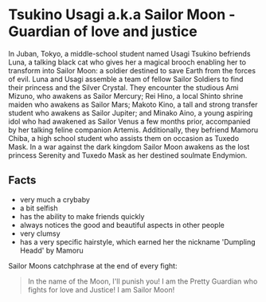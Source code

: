 # Tsukino Usagi a.k.a Sailor Moon - Guardian of love and justice 
In Juban, Tokyo, a middle-school student named Usagi Tsukino befriends Luna, a talking black cat who gives her a magical brooch enabling her to transform into Sailor Moon: a soldier destined to save Earth from the forces of evil. Luna and Usagi assemble a team of fellow Sailor Soldiers to find their princess and the Silver Crystal. They encounter the studious Ami Mizuno, who awakens as Sailor Mercury; Rei Hino, a local Shinto shrine maiden who awakens as Sailor Mars; Makoto Kino, a tall and strong transfer student who awakens as Sailor Jupiter; and Minako Aino, a young aspiring idol who had awakened as Sailor Venus a few months prior, accompanied by her talking feline companion Artemis. Additionally, they befriend Mamoru Chiba, a high school student who assists them on occasion as Tuxedo Mask. In a war against the dark kingdom Sailor Moon awakens as the lost princess Serenity and Tuxedo Mask as her destined soulmate Endymion. 

## Facts 
* very much a crybaby
* a bit selfish
* has the ability to make friends quickly
* always notices the good and beautiful aspects in other people
* very clumsy 
* has a very specific hairstyle, which earned her the nickname 'Dumpling Headd' by Mamoru 


Sailor Moons catchphrase at the end of every fight:
> In the name of the Moon, I'll punish you!
> I am the Pretty Guardian who fights for love and Justice! 
> I am Sailor Moon!
